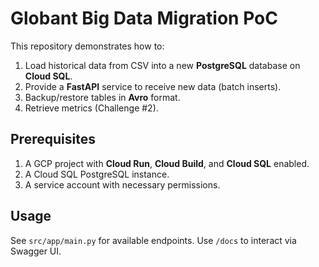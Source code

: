 # Globant Big Data Migration PoC

This repository demonstrates how to:
1. Load historical data from CSV into a new **PostgreSQL** database on **Cloud SQL**.
2. Provide a **FastAPI** service to receive new data (batch inserts).
3. Backup/restore tables in **Avro** format.
4. Retrieve metrics (Challenge #2).

## Prerequisites
1. A GCP project with **Cloud Run**, **Cloud Build**, and **Cloud SQL** enabled.
2. A Cloud SQL PostgreSQL instance.
3. A service account with necessary permissions.

## Usage
See `src/app/main.py` for available endpoints. Use `/docs` to interact via Swagger UI.
